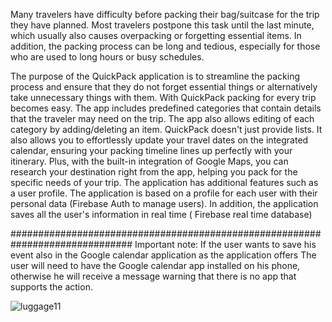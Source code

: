 Many travelers have difficulty before packing their bag/suitcase for the trip they have planned. 
Most travelers postpone this task until the last minute, which usually also causes overpacking or forgetting essential items.
In addition, the packing process can be long and tedious, especially for those who are used to long hours or busy schedules.

The purpose of the QuickPack application is to streamline the packing process and ensure that they do not forget essential things or alternatively take unnecessary things with them.
With QuickPack packing for every trip becomes easy. The app includes predefined categories that contain details that the traveler may need on the trip.
The app also allows editing of each category by adding/deleting an item.
QuickPack doesn't just provide lists. It also allows you to effortlessly update your travel dates on the integrated calendar, ensuring your packing timeline
lines up perfectly with your itinerary. Plus, with the built-in integration of Google Maps, you can research your destination right from the app, helping you pack for the specific needs of your trip.
The application has additional features such as a user profile. 
The application is based on a profile for each user with their personal data (Firebase Auth to manage users).
In addition, the application saves all the user's information in real time 
( Firebase real time database)

##############################################################################
Important note:
If the user wants to save his event also in the Google calendar application as the application offers
The user will need to have the Google calendar app installed on his phone, otherwise he will receive a message warning that there is no app that supports the action.

![luggage11](https://github.com/almitoo/QuickPack/assets/104629250/ef62b709-47b9-40ab-ae14-8492808e3ccd)
